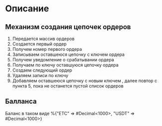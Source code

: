 # Описание

## Механизм создания цепочек ордеров

1. Передается массив ордеров
2. Создается первый ордер
3. Получем номер первого ордера
4. Записываем оставшеюся цепочку с ключем ордера
5. Получем уведомление о срабатывании ордера
6. Получаем по ключу оставшуюся цепочку ордера
7. Создаем следующий ордер
8. Удаляем записи по ключу
9. Добавляем оставшеюся цепочку с новым ключем , далее повтор с пункта 5, пока не останется пустой список ордеров

## Балланса

Баланс в таком виде
%{"ETC" => #Decimal<1000>, "USDT" => #Decimal<1000>}
